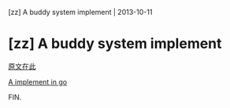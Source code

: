 [zz] A buddy system implement | 2013-10-11
# [zz] A buddy system implement



[原文在此](http://coolshell.cn/articles/10427.html)

[A implement in go](https://github.com/tw4452852/buddy)

FIN.
